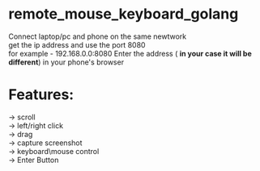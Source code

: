 # remote_mouse_keyboard_golang
Connect laptop/pc and phone on the same newtwork\
get the ip address and use the port 8080\
for example - 192.168.0.0:8080  Enter the address ( **in your case it will be different**)  in your phone's browser 

# Features:
-> scroll\
-> left/right click\
-> drag\
-> capture screenshot\
-> keyboard\mouse control\
-> Enter Button
